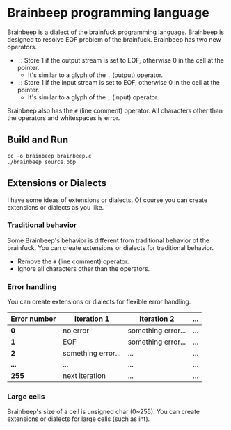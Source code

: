 # Brainbeep programming language

Brainbeep is a dialect of the brainfuck programming language. Brainbeep is designed to resolve EOF problem of the brainfuck. Brainbeep has two new operators.

- `:`: Store 1 if the output stream is set to EOF, otherwise 0 in the cell at the pointer.
  - It's similar to a glyph of the `.` (output) operator.
- `;`: Store 1 if the input stream is set to EOF, otherwise 0 in the cell at the pointer.
  - It's similar to a glyph of the `,` (input) operator.

Brainbeep also has the `#` (line comment) operator. All characters other than the operators and whitespaces is error.

## Build and Run

```
cc -o brainbeep brainbeep.c
./brainbeep source.bbp
```

## Extensions or Dialects

I have some ideas of extensions or dialects. Of course you can create extensions or dialects as you like.

### Traditional behavior

Some Brainbeep's behavior is different from traditional behavior of the brainfuck. You can create extensions or dialects for traditional behavior.

- Remove the `#` (line comment) operator.
- Ignore all characters other than the operators.

### Error handling

You can create extensions or dialects for flexible error handling.

| **Error number** | **Iteration 1**    | **Iteration 2**    | **...** |
| ---------------- | ------------------ | ------------------ | ------- |
| **0**            | no error           | something error... | ...     |
| **1**            | EOF                | something error... | ...     |
| **2**            | something error... | ...                | ...     |
| **...**          | ...                | ...                | ...     |
| **255**          | next iteration     | ...                | ...     |

### Large cells

Brainbeep's size of a cell is unsigned char (0\~255). You can create extensions or dialects for large cells (such as int).
